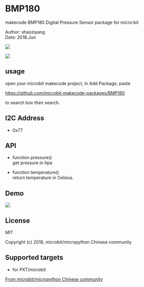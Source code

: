 # BMP180

makecode BMP180 Digital Pressure Sensor package for micro:bit  

Author: shaoziyang  
Date:   2018.Jun  

![](https://github.com/microbit-makecode-packages/BMP180/raw/master/icon.png)  
  
![](https://github.com/microbit-makecode-packages/BMP180/raw/master/bmp180.jpg)

## usage

open your microbit makecode project, in Add Package, paste  

https://github.com/microbit-makecode-packages/BMP180  

to search box then search.

## I2C Address  

- 0x77  

## API

- function pressure()  
get pressure in hpa  

- function temperature()  
return temperature in Celsius.


## Demo

![](https://github.com/microbit-makecode-packages/BMP180/raw/master/demo.jpg)

## License

MIT

Copyright (c) 2018, microbit/micropython Chinese community  

## Supported targets

* for PXT/microbit


[From microbit/micropython Chinese community](http://www.micropython.org.cn)
